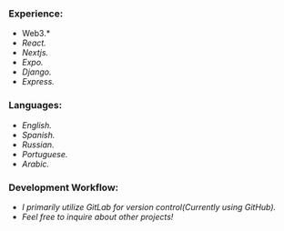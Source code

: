 ### Experience:
- Web3.*
- *React.*
- *Nextjs.*
- *Expo.*
- *Django.*
- *Express.*

### Languages:
- *English.*
- *Spanish.*
- *Russian.*
- *Portuguese.*
- *Arabic.*

### Development Workflow:
- *I primarily utilize GitLab for version control(Currently using GitHub).*
- *Feel free to inquire about other projects!*
